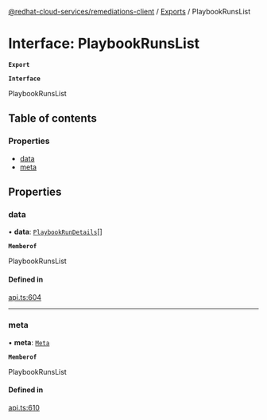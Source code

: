 [@redhat-cloud-services/remediations-client](../README.md) / [Exports](../modules.md) / PlaybookRunsList

# Interface: PlaybookRunsList

**`Export`**

**`Interface`**

PlaybookRunsList

## Table of contents

### Properties

- [data](PlaybookRunsList.md#data)
- [meta](PlaybookRunsList.md#meta)

## Properties

### data

• **data**: [`PlaybookRunDetails`](PlaybookRunDetails.md)[]

**`Memberof`**

PlaybookRunsList

#### Defined in

[api.ts:604](https://github.com/mkholjuraev/javascript-clients/blob/master/packages/remediations/api.ts#L604)

___

### meta

• **meta**: [`Meta`](Meta.md)

**`Memberof`**

PlaybookRunsList

#### Defined in

[api.ts:610](https://github.com/mkholjuraev/javascript-clients/blob/master/packages/remediations/api.ts#L610)

